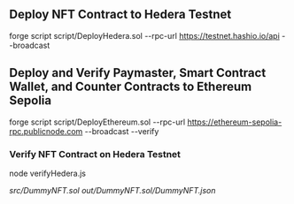 ## Deploy NFT Contract to Hedera Testnet

forge script script/DeployHedera.sol --rpc-url https://testnet.hashio.io/api --broadcast

## Deploy and Verify Paymaster, Smart Contract Wallet, and Counter Contracts to Ethereum Sepolia

forge script script/DeployEthereum.sol --rpc-url https://ethereum-sepolia-rpc.publicnode.com --broadcast --verify

### Verify NFT Contract on Hedera Testnet

node verifyHedera.js <address> src/DummyNFT.sol out/DummyNFT.sol/DummyNFT.json